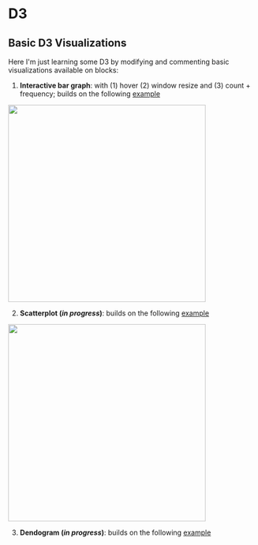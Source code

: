 # D3

## Basic D3 Visualizations

Here I'm just learning some D3 by modifying and commenting basic visualizations available on blocks:

1. **Interactive bar graph**: with (1) hover (2) window resize and (3) count + frequency; builds on the following [example](http://bl.ocks.org/Caged/6476579)

<img src="https://github.com/elbagn/D3/blob/master/Interactive%20Bar%20Graph/tumbnail.png" width="400">


2. **Scatterplot (*in progress*)**:  builds on the following [example](http://bl.ocks.org/weiglemc/6185069)

<img src="https://github.com/elbagn/D3/blob/master/Scatterplot/scatter.png" width="400">


3. **Dendogram (*in progress*)**: builds on the following [example](https://bl.ocks.org/mbostock/4339083)



